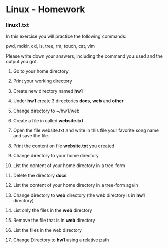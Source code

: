# Linux - Homework

### linux1.txt

In this exercise you will practice the following commands:

pwd, mdkir, cd, ls, tree, rm, touch, cat, vim

Please write down your answers, including the command you used and the output you got.


1. Go to your home directory

2. Print your working directory

3. Create new directory named **hw1**

4. Under **hw1** create 3 directories **docs**, **web** and **other**

5. Change directory to ~/hw1/web

6. Create a file in called **website.txt**

7. Open the file website.txt and write in this file your favorite song name and save the file.

8. Print the content on file **website.txt** you created

9. Change directory to your home directory

10. List the content of your home directory in a tree-form

11. Delete the directory **docs**

12. List the content of your home directory in a tree-form again

13. Change directory to **web** directory (the web directory is in **hw1** directory)

14. List only the files in the **web** directory

15. Remove the file that is in **web** directory

16. List the files in the web directory

17. Change Directory to **hw1** using a relative path
